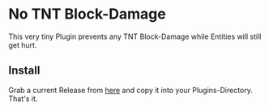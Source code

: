 # No TNT Block-Damage
This very tiny Plugin prevents any TNT Block-Damage while Entities will still get hurt.

## Install
Grab a current Release from [here](https://github.com/menzerath/spigot-no-tnt-block-damage/releases) and copy it into your Plugins-Directory. That's it.
